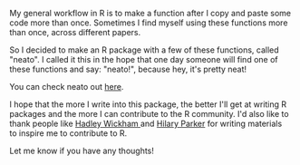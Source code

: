 My general workflow in R is to make a function after I copy and paste some code more than once. Sometimes I find myself using these functions more than once, across different papers.

So I decided to make an R package with a few of these functions, called "neato". I called it this in the hope that one day someone will find one of these functions and say: "neato!", because hey, it's pretty neat!

You can check neato out <a href="https://github.com/tierneyn/neato">here</a>.

I hope that the more I write into this package, the better I'll get at writing R packages and the more I can contribute to the R community. I'd also like to thank people like <a href="http://r-pkgs.had.co.nz/">Hadley Wickham </a>and <a href="http://hilaryparker.com/2014/04/29/writing-an-r-package-from-scratch/">Hilary Parker</a> for writing materials to inspire me to contribute to R.

Let me know if you have any thoughts!